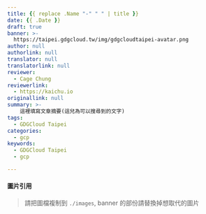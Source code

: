```yaml
---
title: {{ replace .Name "-" " " | title }}
date: {{ .Date }}
draft: true
banner: >-
  https://taipei.gdgcloud.tw/img/gdgcloudtaipei-avatar.png
author: null
authorlink: null
translator: null
translatorlink: null
reviewer:
  - Cage Chung
reviewerlink:
  - https://kaichu.io
originallink: null
summary: >-
    這裡填寫文章摘要(這兒為可以搜尋到的文字)
tags:
  - GDGCloud Taipei
categories:
  - gcp
keywords:
  - GDGCloud Taipei
  - gcp

---
```


#### 圖片引用
> 請把圖檔複制到 `./images`, banner 的部份請替換掉想取代的圖片